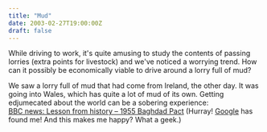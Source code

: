 ```yaml
---
title: "Mud"
date: 2003-02-27T19:00:00Z
draft: false
---
```


While driving to work, it's quite amusing to study the contents of passing lorries (extra points for livestock) and we've noticed a worrying trend. How can it possibly be economically viable to drive around a lorry full of mud?
<!--more-->
We saw a lorry full of mud that had come from Ireland, the other day. It was going into Wales, which has quite a lot of mud of its own. Getting edjumecated about the world can be a sobering experience:  
[BBC news: Lesson from history – 1955 Baghdad Pact](http://web.archive.org/web/20030408021628/http://news.bbc.co.uk/1/hi/world/middle_east/2801487.stm "BBC news") (Hurray! [Google](http://www.google.com/search?hl=en&ie=UTF-8&oe=UTF-8&q=%22Andrew+Kember%22) has found me! And this makes me happy? What a geek.)
